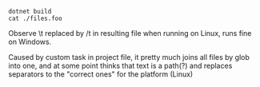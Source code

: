 ```
dotnet build
cat ./files.foo
```
Observe \t replaced by /t in resulting file when running on Linux, runs fine on Windows.

Caused by custom task in project file, it pretty much joins all files by glob into one, and at some point thinks that text is a path(?) and replaces separators to the "correct ones" for the platform (Linux)
